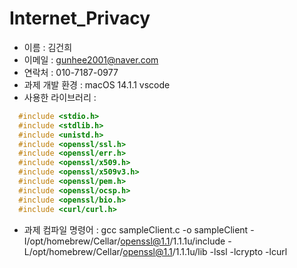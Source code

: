 # Internet_Privacy
- 이름 : 김건희
- 이메일 : gunhee2001@naver.com
- 연락처 : 010-7187-0977
- 과제 개발 환경 : macOS 14.1.1 vscode
- 사용한 라이브러리 : 
```c
  #include <stdio.h>
  #include <stdlib.h>
  #include <unistd.h>
  #include <openssl/ssl.h>
  #include <openssl/err.h>
  #include <openssl/x509.h>
  #include <openssl/x509v3.h>
  #include <openssl/pem.h>
  #include <openssl/ocsp.h>
  #include <openssl/bio.h>
  #include <curl/curl.h>
```
- 과제 컴파일 명령어 : gcc sampleClient.c -o sampleClient -I/opt/homebrew/Cellar/openssl@1.1/1.1.1u/include -L/opt/homebrew/Cellar/openssl@1.1/1.1.1u/lib -lssl -lcrypto -lcurl

